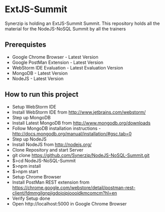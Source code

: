 ExtJS-Summit
============

Synerzip is holding an ExtJS-Summit Summit. This repository holds all the material for the NodeJS-NoSQL Summit by all the trainers

Prerequistes
------
 * Google Chrome Browser - Latest Version
 * Google PostMan Extension - Latest Version
 * WebStorm IDE Evaluation - Latest Evaluation Version
 * MongoDB - Latest Version
 * NodeJS - Latest Version


How to run this project
------
 * Setup WebStorm IDE
  * Install WebStorm IDE from http://www.jetbrains.com/webstorm/
 * Step up MongoDB
  * Install Latest MongoDB from http://www.mongodb.org/downloads
  * Follow MongoDB installation instructions - http://docs.mongodb.org/manual/installation/#gsc.tab=0
 * Step up NodeJS
  * Install NodeJS from http://nodejs.org/
 * Clone Repository and start Server
  * git clone https://github.com/Synerzip/NodeJS-NoSQL-Summit.git
  * $>cd NodeJS-NoSQL-Summit
  * $>npm install
  * $>npm start
 * Setup Chrome Browser
  * Install PostMan REST extension from https://chrome.google.com/webstore/detail/postman-rest-client/fdmmgilgnpjigdojojpjoooidkmcomcm?hl=en
 * Verify Setup done
  * Open http://localhost:5000 in Google Chrome Browser
